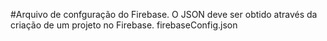 #Arquivo de confguração do Firebase. O JSON deve ser obtido através da criação de um projeto no Firebase.
firebaseConfig.json